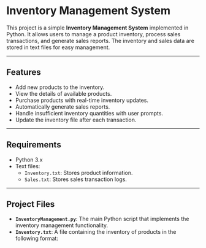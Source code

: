 # Inventory Management System

This project is a simple **Inventory Management System** implemented in Python. It allows users to manage a product inventory, process sales transactions, and generate sales reports. The inventory and sales data are stored in text files for easy management.

---

## Features

- Add new products to the inventory.
- View the details of available products.
- Purchase products with real-time inventory updates.
- Automatically generate sales reports.
- Handle insufficient inventory quantities with user prompts.
- Update the inventory file after each transaction.

---

## Requirements

- Python 3.x
- Text files:
  - `Inventory.txt`: Stores product information.
  - `Sales.txt`: Stores sales transaction logs.

---

## Project Files

- **`InventoryManagement.py`**: The main Python script that implements the inventory management functionality.
- **`Inventory.txt`**: A file containing the inventory of products in the following format:
